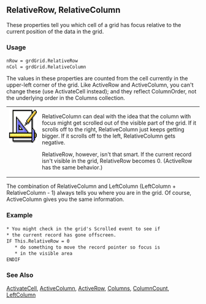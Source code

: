 ## RelativeRow, RelativeColumn

These properties tell you which cell of a grid has focus relative to the current position of the data in the grid.

### Usage

```foxpro
nRow = grdGrid.RelativeRow
nCol = grdGrid.RelativeColumn
```

The values in these properties are counted from the cell currently in the upper-left corner of the grid. Like ActiveRow and ActiveColumn, you can't change these (use ActivateCell instead); and they reflect ColumnOrder, not the underlying order in the Columns collection.

<table border=0 cellspacing=0 cellpadding=0 width=100%>
<tr>
  <td width=17% valign=top>
<img width=94 height=94 src="Design.gif"></p>
  </td>
  <td width=83%>
  <p>RelativeColumn can deal with the idea that the column with focus might get scrolled out of the visible part of the grid. If it scrolls off to the right, RelativeColumn just keeps getting bigger. If it scrolls off to the left, RelativeColumn gets negative. </p>
  <p>RelativeRow, however, isn't that smart. If the current record isn't visible in the grid, RelativeRow becomes 0. (ActiveRow has the same behavior.)</p>
  </td>
 </tr>
</table>

The combination of RelativeColumn and LeftColumn (LeftColumn + RelativeColumn - 1) always tells you where you are in the grid. Of course, ActiveColumn gives you the same information.

### Example

```foxpro
* You might check in the grid's Scrolled event to see if
* the current record has gone offscreen.
IF This.RelativeRow = 0
   * do something to move the record pointer so focus is
   * in the visible area
ENDIF
```
### See Also

[ActivateCell](s4g472.md), [ActiveColumn](s4g328.md), [ActiveRow](s4g328.md), [Columns](s4g467.md), [ColumnCount](s4g467.md), [LeftColumn](s4g555.md)